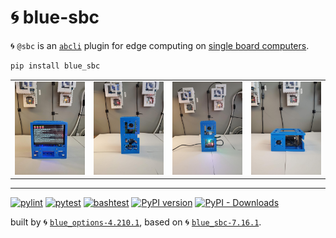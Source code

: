 # 🌀 blue-sbc

🌀 `@sbc` is an [`abcli`](https://github.com/kamangir/awesome-bash-cli) plugin for edge computing on [single board computers](https://github.com/kamangir/blue-bracket). 

```bash
pip install blue_sbc
```

|   |   |   |   |
| --- | --- | --- | --- |
| [![image](https://github.com/kamangir/blue-bracket/raw/main/images/blue3-1.jpg)](https://github.com/kamangir/blue-bracket/blob/main/designs/.md) | [![image](https://github.com/kamangir/blue-bracket/raw/main/images/chenar-grove-1.jpg)](https://github.com/kamangir/blue-bracket/blob/main/designs/.md) | [![image](https://github.com/kamangir/blue-bracket/raw/main/images/cube-1.jpg)](https://github.com/kamangir/blue-bracket/blob/main/designs/.md) | [![image](https://github.com/kamangir/blue-bracket/raw/main/images/eye_nano-1.jpg)](https://github.com/kamangir/blue-bracket/blob/main/designs/.md) |

---


[![pylint](https://github.com/kamangir/blue-sbc/actions/workflows/pylint.yml/badge.svg)](https://github.com/kamangir/blue-sbc/actions/workflows/pylint.yml) [![pytest](https://github.com/kamangir/blue-sbc/actions/workflows/pytest.yml/badge.svg)](https://github.com/kamangir/blue-sbc/actions/workflows/pytest.yml) [![bashtest](https://github.com/kamangir/blue-sbc/actions/workflows/bashtest.yml/badge.svg)](https://github.com/kamangir/blue-sbc/actions/workflows/bashtest.yml) [![PyPI version](https://img.shields.io/pypi/v/blue-sbc.svg)](https://pypi.org/project/blue-sbc/) [![PyPI - Downloads](https://img.shields.io/pypi/dd/blue-sbc)](https://pypistats.org/packages/blue-sbc)

built by 🌀 [`blue_options-4.210.1`](https://github.com/kamangir/awesome-bash-cli), based on 🌀 [`blue_sbc-7.16.1`](https://github.com/kamangir/blue-sbc).

